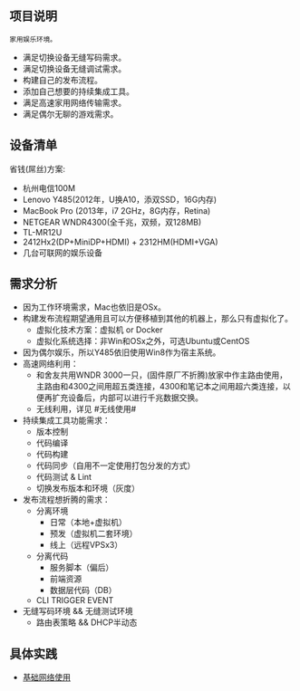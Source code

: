 ## 项目说明

	家用娱乐环境。

- 满足切换设备无缝写码需求。
- 满足切换设备无缝调试需求。
- 构建自己的发布流程。
- 添加自己想要的持续集成工具。
- 满足高速家用网络传输需求。
- 满足偶尔无聊的游戏需求。

## 设备清单

省钱(屌丝)方案:

- 杭州电信100M
- Lenovo Y485(2012年，U换A10，添双SSD，16G内存)
- MacBook Pro (2013年，i7 2GHz，8G内存，Retina)
- NETGEAR WNDR4300(全千兆，双频，双128MB)
- TL-MR12U
- 2412Hx2(DP+MiniDP+HDMI) + 2312HM(HDMI+VGA)
- 几台可联网的娱乐设备

## 需求分析

- 因为工作环境需求，Mac也依旧是OSx。
- 构建发布流程期望通用且可以方便移植到其他的机器上，那么只有虚拟化了。
	- 虚拟化技术方案：虚拟机 or Docker
	- 虚拟化系统选择：非Win和OSx之外，可选Ubuntu或CentOS
- 因为偶尔娱乐，所以Y485依旧使用Win8作为宿主系统。
- 高速网络利用：
	- 和舍友共用WNDR 3000一只，(固件原厂不折腾)放家中作主路由使用，主路由和4300之间用超五类连接，4300和笔记本之间用超六类连接，以便再扩充设备后，内部可以进行千兆数据交换。
	- 无线利用，详见 #无线使用#
- 持续集成工具功能需求：
	- 版本控制
	- 代码编译
	- 代码构建
	- 代码同步（自用不一定使用打包分发的方式）
	- 代码测试 & Lint
	- 切换发布版本和环境（灰度）
- 发布流程想折腾的需求：
	- 分离环境
		- 日常（本地+虚拟机）
		- 预发（虚拟机二套环境）
		- 线上（远程VPSx3）
	- 分离代码
		- 服务脚本（偏后）
		- 前端资源
		- 数据层代码（DB）
	- CLI TRIGGER EVENT
- 无缝写码环境 && 无缝测试环境
	- 路由表策略 && DHCP半动态

## 具体实践

- [基础网络使用](network.md)